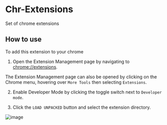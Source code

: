 # Chr-Extensions

Set of chrome extensions

## How to use

To add this extension to your chrome

1. Open the Extension Management page by navigating to [chrome://extensions](chrome://extensions).

  The Extension Management page can also be opened by clicking on the Chrome menu, hovering over `More Tools` then selecting `Extensions`.
  
2. Enable Developer Mode by clicking the toggle switch next to `Developer mode`.

3. Click the `LOAD UNPACKED` button and select the extension directory.

![image](https://developer.chrome.com/static/images/get_started/load_extension.png)
